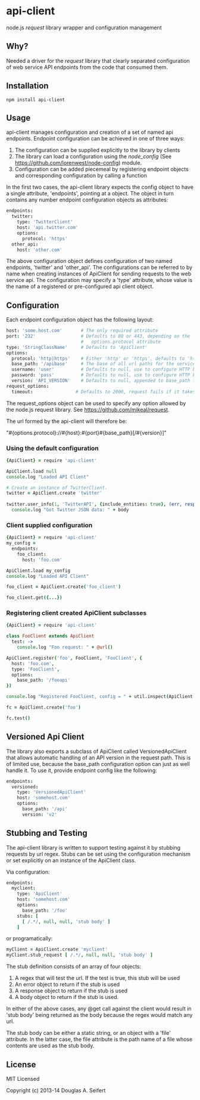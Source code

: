 api-client
==========

node.js _request_ library wrapper and configuration management

Why?
----

Needed a driver for the _request_ library that clearly separated configuration
of web service API endpoints from the code that consumed them.



Installation
------------

    npm install api-client

Usage
-----

api-client manages configuration and creation of a set of named api
endpoints.  Endpoint configuration can be achieved in one of three ways:

  1.  The configuration can be supplied explicitly to the library by
      clients
  1.  The library can load a configuration using the *node_config*
      (See https://github.com/lorenwest/node-config) module.
  1.  Configuration can be added piecemeal by registering endpoint
      objects and corresponding configuration by calling a function

In the first two cases, the api-client library expects the config object
to have a single attribute, 'endpoints', pointing at a object.  The object
in turn contains any number endpoint configuration objects as attributes:

```coffeescript
endpoints:
  twitter:
    type: 'TwitterClient'
    host: 'api.twitter.com'
    options:
      protocol: 'https'
  other_api:
    host: 'other.com'
```

The above configuration object defines configuration of two named 
endpoints, 'twitter' and 'other_api'.  The configurations can be
referred to by name when creating instances of ApiClient for sending
requests to the web service api.  The configuration may specify a
'type' attribute, whose value is the name of a registered or 
pre-configured api client object.

Configuration
-------------

Each endpoint configuration object has the following layout:

```coffeescript
host: 'some.host.com'       # The only required attribute
port: '232'                 # Defaults to 80 or 443, depending on the
                            #   options.protocol attribute
type: 'StringClassName'     # Defaults to 'ApiClient'
options:
  protocol: 'http|https'    # Either 'http' or 'https', defaults to 'http'
  base_path: '/apibase'     # The base of all url paths for the service, defaults to ''
  username: 'user'          # Defaults to null, use to configure HTTP basic auth
  password: 'pass'          # Defaults to null, use to configure HTTP basic auth
  version: 'API_VERSION'    # Defaults to null, appended to base_path to form url, only
request_options:
  timeout:                # Defaults to 2000, request fails if it takes longer than this
```

The request_options object can be used to specify any option
allowed by the node.js request library.  See https://github.com/mikeal/request.

The url formed by the api-client will therefore be:

"#{options.protocol}://#{host}:#{port}#{base_path}[/#{version}]"

### Using the default configuration

```coffeescript
{ApiClient} = require 'api-client'

ApiClient.load null
console.log "Loaded API Client"

# Create an instance of TwitterClient.
twitter = ApiClient.create 'twitter'
  
twitter.user_info(1, 'TwitterAPI', {include_entities: true}, (err, response, body) ->
  console.log "Got Twitter JSON data: " + body
```

### Client supplied configuration

```coffeescript
{ApiClient} = require 'api-client'
my_config =
  endpoints:
    foo_client:
      host: 'foo.com'

ApiClient.load my_config
console.log "Loaded API Client"

foo_client = ApiClient.create('foo_client')

foo_client.get({...})
```

### Registering client created ApiClient subclasses

```coffeescript
{ApiClient} = require 'api-client'

class FooClient extends ApiClient
  test: ->
    console.log "Foo request: " + @url()

ApiClient.register('foo', FooClient, 'FooClient', {
  host: 'foo.com',
  type: 'FooClient',
  options:
    base_path: '/fooapi'
})

console.log "Registered FooClient, config = " + util.inspect(ApiClient.config)

fc = ApiClient.create('foo')

fc.test()
```

Versioned Api Client
--------------------

The library also exports a subclass of ApiClient called VersionedApiClient
that allows automatic handling of an API version in the request path.
This is of limited use, because the base_path configuration option can
just as well handle it.  To use it, provide endpoint config like the
following:

```coffeescript
endpoints:
  versioned:
    type: 'VersionedApiClient'
    host: 'somehost.com'
    options:
      base_path: '/api'
      version: 'v2'
```

Stubbing and Testing
--------------------

The api-client library is written to support testing against it by stubbing
requests by url regex.  Stubs can be set using the configuration mechanism
or set explicitly on an instance of the ApiClient class.

Via configuration:

```coffeescript
endpoints:
  myclient:
    type: 'ApiClient'
    host: 'somehost.com'
    options:
      base_path: '/foo'
    stubs: [
      [ /.*/, null, null, 'stub body' ]
    ] 
```

or programatically:

```coffeescript
myClient = ApiClient.create 'myclient'
myClient.stub_request [ /.*/, null, null, 'stub body' ]
```

The stub definition consists of an array of four objects:

  1. A regex that will test the url.  If the test is true, this stub will be used
  1. An error object to return if the stub is used
  1. A response object to return if the stub is used
  1. A body object to return if the stub is used.

In either of the above cases, any @get call against the client would result
in 'stub body' being returned as the body because the regex would match any
url.

The stub body can be either a static string, or an object with a 'file' attribute.
In the latter case, the file attribute is the path name of a file whose contents
are used as the stub body.

License
-------

MIT Licensed

Copyright (c) 2013-14 Douglas A. Seifert

